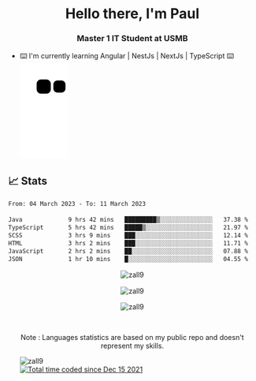 <h1 align="center">Hello there, I'm Paul</h1> 
<h3 align="center">Master 1 IT Student at USMB </h3>

- ⌨️ I'm currently learning Angular | NestJs | NextJs | TypeScript ⌨️
![Alt text](https://raw.githubusercontent.com/zall9/zall9/output/github-contribution-grid-snake.svg)

## 📈 Stats



<!--START_SECTION:waka-->

```text
From: 04 March 2023 - To: 11 March 2023

Java             9 hrs 42 mins   █████████▒░░░░░░░░░░░░░░░   37.38 %
TypeScript       5 hrs 42 mins   █████▒░░░░░░░░░░░░░░░░░░░   21.97 %
SCSS             3 hrs 9 mins    ███░░░░░░░░░░░░░░░░░░░░░░   12.14 %
HTML             3 hrs 2 mins    ███░░░░░░░░░░░░░░░░░░░░░░   11.71 %
JavaScript       2 hrs 2 mins    ██░░░░░░░░░░░░░░░░░░░░░░░   07.88 %
JSON             1 hr 10 mins    █░░░░░░░░░░░░░░░░░░░░░░░░   04.55 %
```

<!--END_SECTION:waka-->
<p align="center">
  <img align="center" src="https://github-readme-stats.vercel.app/api?username=zall9&show_icons=true&locale=en&theme=tokyonight " alt="zall9" />
</p>
<p  align="center"><img align="center" src="https://github-readme-streak-stats.herokuapp.com/?user=zall9&theme=tokyonight" alt="zall9" /></p>
<p  align="center"><img align="center" src="https://github-readme-stats.vercel.app/api/top-langs?username=zall9&show_icons=true&locale=en&layout=compact&theme=tokyonight" alt="zall9" /></p>
<br>
<p  align="center">Note : Languages statistics are based on my public repo and doesn't represent my skills.</p>
<p>
  <ul style="list-style-type: none;">
    <li align="left"><img src="https://komarev.com/ghpvc/?username=zall9&label=Profile%20views&color=0e75b6&style=for-the-badge" alt="zall9" /></li>
    <li align="left"> <a href="https://wakatime.com/@7e787948-bc72-4702-af7b-d57420a332e8"><img src="https://wakatime.com/badge/user/7e787948-bc72-4702-af7b-d57420a332e8.svg?style=for-the-badge" alt="Total time coded since Dec 15 2021" /></a> </li>
  </ul>
</p>

